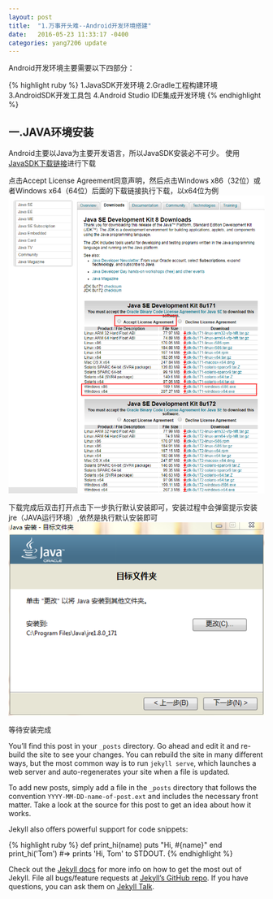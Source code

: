 ```yaml
---
layout: post
title:  "1.万事开头难--Android开发环境搭建"
date:   2016-05-23 11:33:17 -0400
categories: yang7206 update
---
```

    
Android开发环境主要需要以下四部分：

{% highlight ruby %}
  1.JavaSDK开发环境
  2.Gradle工程构建环境
  3.AndroidSDK开发工具包
  4.Android Studio IDE集成开发环境
{% endhighlight %}

## 一.JAVA环境安装

Android主要以Java为主要开发语言，所以JavaSDK安装必不可少。
使用[JavaSDK下载链接](http://www.oracle.com/technetwork/java/javase/downloads/jdk8-downloads-2133151.html)进行下载
    
点击Accept License Agreement同意声明，然后点击Windows x86（32位）或者Windows x64（64位）后面的下载链接执行下载，以x64位为例
![javasdk](/img/java_download.png "JavaSDK下载")
    
下载完成后双击打开点击下一步执行默认安装即可，安装过程中会弹窗提示安装jre（JAVA运行环境）,依然是执行默认安装即可
![jre_install](/img/jre_install.png "JRE安装")

 等待安装完成
    
    
You’ll find this post in your `_posts` directory. Go ahead and edit it and re-build the site to see your changes. You can rebuild the site in many different ways, but the most common way is to run `jekyll serve`, which launches a web server and auto-regenerates your site when a file is updated.

To add new posts, simply add a file in the `_posts` directory that follows the convention `YYYY-MM-DD-name-of-post.ext` and includes the necessary front matter. Take a look at the source for this post to get an idea about how it works.

Jekyll also offers powerful support for code snippets:

{% highlight ruby %}
def print_hi(name)
  puts "Hi, #{name}"
end
print_hi('Tom')
#=> prints 'Hi, Tom' to STDOUT.
{% endhighlight %}

Check out the [Jekyll docs][jekyll-docs] for more info on how to get the most out of Jekyll. File all bugs/feature requests at [Jekyll’s GitHub repo][jekyll-gh]. If you have questions, you can ask them on [Jekyll Talk][jekyll-talk].

[jekyll-docs]: http://jekyllrb.com/docs/home
[jekyll-gh]:   https://github.com/jekyll/jekyll
[jekyll-talk]: https://talk.jekyllrb.com/
